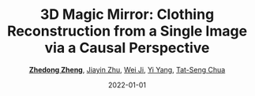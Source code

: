 ---
title: "3D Magic Mirror: Clothing Reconstruction from a Single Image via a Causal Perspective"
collection: publications
permalink: /publication/3D-Magic2022
date: 2022-01-01
doi: 
keywords: 
venue: 'arXiv:2204.13096'
paperurl: 'https://zdzheng.xyz/files/3D_Recon.pdf'
code: 'https://github.com/layumi/3D-Magic-Mirror'
author: '<strong><a href="https://zdzheng.xyz/authors/Zhedong-Zheng" class="author">Zhedong Zheng</a></strong>, <a href="https://zdzheng.xyz/authors/Jiayin-Zhu" class="author">Jiayin Zhu</a>, <a href="https://zdzheng.xyz/authors/Wei-Ji" class="author">Wei Ji</a>, <a href="https://zdzheng.xyz/authors/Yi-Yang" class="author">Yi Yang</a>, <a href="https://zdzheng.xyz/authors/Tat-Seng-Chua" class="author">Tat-Seng Chua</a>'
citation: ' Zhedong Zheng,  Jiayin Zhu,  Wei Ji,  Yi Yang,  Tat-Seng Chua, &quot;3D Magic Mirror: Clothing Reconstruction from a Single Image via a Causal Perspective.&quot; arXiv:2204.13096, 2022.'
pub_year: '2022'
bib: >
    @inproceedings{zheng2020magic,  <br>    author = "Zheng, Zhedong and Zhu, Jiayin and Ji, Wei and Yang, Yi and Chua, Tat-Seng",  <br>    title = "3D Magic Mirror: Clothing Reconstruction from a Single Image via a Causal Perspective",  <br>    booktitle = "arXiv:2204.13096",  <br>    url = "https://zdzheng.xyz/files/3D\_Recon.pdf",  <br>    code = "https://github.com/layumi/3D-Magic-Mirror",  <br>    year = "2022"
    }

---